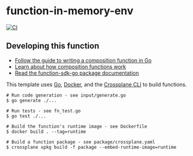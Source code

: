 # function-in-memory-env
[![CI](https://github.com/crossplane/function-in-memory-env/actions/workflows/ci.yml/badge.svg)](https://github.com/crossplane/function-in-memory-env/actions/workflows/ci.yml)

## Developing this function

* [Follow the guide to writing a composition function in Go][function guide]
* [Learn about how composition functions work][functions]
* [Read the function-sdk-go package documentation][package docs]

This template uses [Go][go], [Docker][docker], and the [Crossplane CLI][cli] to
build functions.

```shell
# Run code generation - see input/generate.go
$ go generate ./...

# Run tests - see fn_test.go
$ go test ./...

# Build the function's runtime image - see Dockerfile
$ docker build . --tag=runtime

# Build a function package - see package/crossplane.yaml
$ crossplane xpkg build -f package --embed-runtime-image=runtime
```

[functions]: https://docs.crossplane.io/latest/concepts/composition-functions
[go]: https://go.dev
[function guide]: https://docs.crossplane.io/knowledge-base/guides/write-a-composition-function-in-go
[package docs]: https://pkg.go.dev/github.com/crossplane/function-sdk-go
[docker]: https://www.docker.com
[cli]: https://docs.crossplane.io/latest/cli